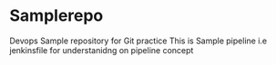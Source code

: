 # Samplerepo
Devops Sample repository for Git practice
This is Sample pipeline i.e jenkinsfile for understanidng on pipeline concept
